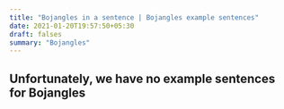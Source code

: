 ```yaml
---
title: "Bojangles in a sentence | Bojangles example sentences"
date: 2021-01-20T19:57:50+05:30
draft: falses
summary: "Bojangles"
---
```

## Unfortunately, we have no example sentences for Bojangles                 
